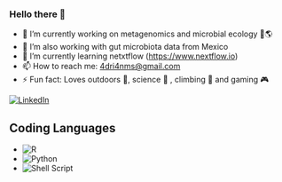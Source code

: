 ### Hello there 🖖
- 🔭 I’m currently working on metagenomics and microbial ecology 🦠🌎 
- 💩 I’m also working with gut microbiota data from Mexico
- 🌱 I’m currently learning netxtflow (https://www.nextflow.io)
- 📫 How to reach me: 4dri4nms@gmail.com
- ⚡ Fun fact: Loves outdoors 🌲, science 🔬 , climbing 🧗 and gaming 🎮

[![LinkedIn](https://img.shields.io/badge/linkedin-%230077B5.svg?style=for-the-badge&logo=linkedin&logoColor=white)](https://www.linkedin.com/in/amarsantana/)


## Coding Languages

- ![R](https://img.shields.io/badge/r-%23276DC3.svg?style=for-the-badge&logo=r&logoColor=white)
- ![Python](https://img.shields.io/badge/python-3670A0?style=for-the-badge&logo=python&logoColor=ffdd54)
- ![Shell Script](https://img.shields.io/badge/shell_script-%23121011.svg?style=for-the-badge&logo=gnu-bash&logoColor=white)

<!--
**AdrianMtz-Santana/AdrianMtz-Santana** is a ✨ _special_ ✨ repository because its `README.md` (this file) appears on your GitHub profile.

Here are some ideas to get you started:

- 🔭 I’m currently working on ...
- 🌱 I’m currently learning ...
- 👯 I’m looking to collaborate on ...
- 🤔 I’m looking for help with ...
- 💬 Ask me about ...
- 📫 How to reach me: ...
- 😄 Pronouns: ...
- ⚡ Fun fact: ...
-->

